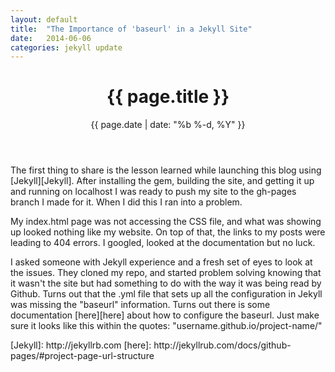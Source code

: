 ```yaml
---
layout: default
title:  "The Importance of 'baseurl' in a Jekyll Site"
date:   2014-06-06
categories: jekyll update
---
```

<header class="post-header">
<h1>{{ page.title }}</h1>
<p class="meta">{{ page.date | date: "%b %-d, %Y" }}</p>
</header>
<article class="post-content">
<p>The first thing to share is the lesson learned while launching this blog using [Jekyll][Jekyll]. 
After installing the gem, building the site, and getting it up and running on localhost I was ready to push my site to the gh-pages branch I made for it. When I did this I ran into a problem.
</p>
<p>
My index.html page was not accessing the CSS file, and what was showing up looked nothing like my website. On top of that, the links to my posts were leading to 404 errors. I googled, looked at the documentation but no luck.
</p>
<p>
I asked someone with Jekyll experience and a fresh set of eyes to look at the issues. They cloned my repo, and started problem solving knowing that it wasn't the site but had something to do with the way it was being read by Github. Turns out that the .yml file that sets up all the configuration in Jekyll was missing the "baseurl" information. Turns out there is some documentation [here][here] about how to configure the baseurl. Just make sure it looks like this within the quotes: "username.github.io/project-name/"
</p>
[Jekyll]: http://jekyllrb.com
[here]: http://jekyllrub.com/docs/github-pages/#project-page-url-structure
</article>
